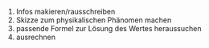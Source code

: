 1. Infos makieren/rausschreiben
2. Skizze zum physikalischen Phänomen machen 
3. passende Formel zur Lösung des Wertes heraussuchen 
4. ausrechnen